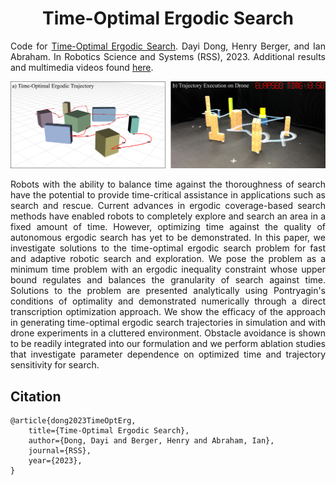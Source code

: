 <h1 align="center">
    Time-Optimal Ergodic Search
</h1>

<p align="justify">
Code for <a href="">Time-Optimal Ergodic Search</a>. Dayi Dong, Henry Berger, and Ian Abraham. In Robotics Science and Systems (RSS), 2023.
Additional results and multimedia videos found <a href="https://sites.google.com/view/time-optimal-ergodic-search">here</a>.
</p>

<p align="center">
    <img src="./figures/figure1/git_banner.png" alt="drawing" width="800"/>
</p>

<p align="justify">
    Robots with the ability to balance time against the thoroughness of search have the potential to provide time-critical assistance in applications such as search and rescue. 
    Current advances in ergodic coverage-based search methods have enabled robots to completely explore and search an area in a fixed amount of time. 
    However, optimizing time against the quality of autonomous ergodic search has yet to be demonstrated.
    In this paper, we investigate solutions to the time-optimal ergodic search problem for fast and adaptive robotic search and exploration. 
    We pose the problem as a minimum time problem with an ergodic inequality constraint whose upper bound regulates and balances the granularity of search against time. 
    Solutions to the problem are presented analytically using Pontryagin's conditions of optimality and demonstrated numerically through a direct transcription optimization approach. 
    We show the efficacy of the approach in generating time-optimal ergodic search trajectories in simulation and with drone experiments in a cluttered environment. 
    Obstacle avoidance is shown to be readily integrated into our formulation and we perform ablation studies that investigate parameter dependence on optimized time and trajectory sensitivity for search. 
</p>


## Citation

```
@article{dong2023TimeOptErg,
    title={Time-Optimal Ergodic Search}, 
    author={Dong, Dayi and Berger, Henry and Abraham, Ian},
    journal={RSS},
    year={2023},
}
```
